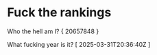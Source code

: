 # Fuck the rankings

Who the hell am I?
{ 20657848 }

What fucking year is it?
[ 2025-03-31T20:36:40Z ]
